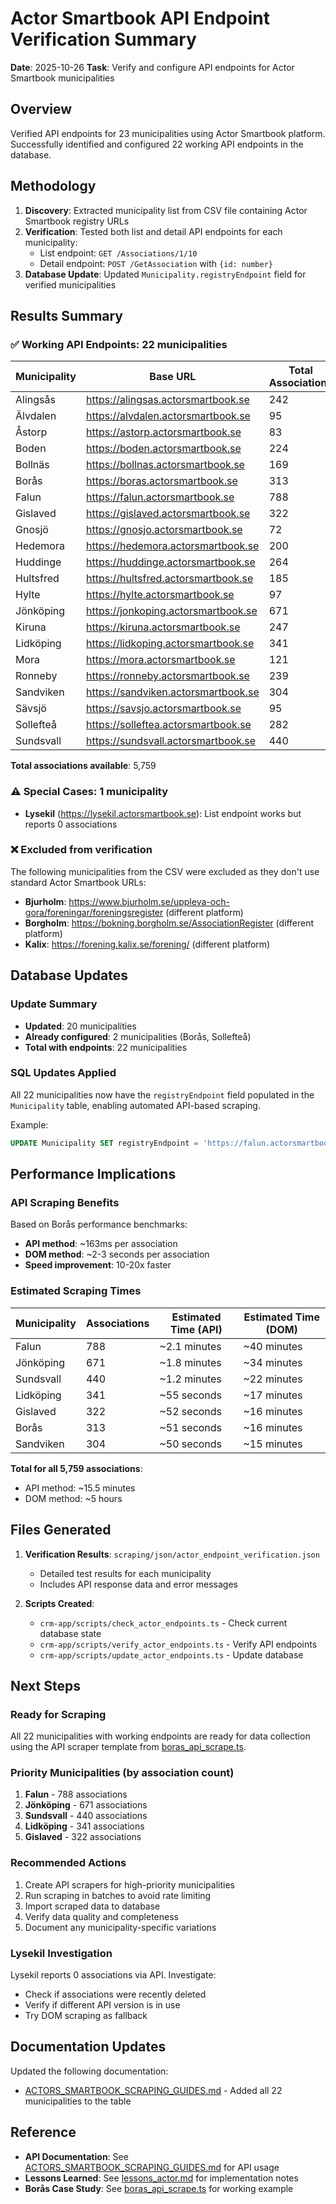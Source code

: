 # Actor Smartbook API Endpoint Verification Summary

**Date**: 2025-10-26
**Task**: Verify and configure API endpoints for Actor Smartbook municipalities

## Overview

Verified API endpoints for 23 municipalities using Actor Smartbook platform. Successfully identified and configured 22 working API endpoints in the database.

## Methodology

1. **Discovery**: Extracted municipality list from CSV file containing Actor Smartbook registry URLs
2. **Verification**: Tested both list and detail API endpoints for each municipality:
   - List endpoint: `GET /Associations/1/10`
   - Detail endpoint: `POST /GetAssociation` with `{id: number}`
3. **Database Update**: Updated `Municipality.registryEndpoint` field for verified municipalities

## Results Summary

### ✅ Working API Endpoints: 22 municipalities

| Municipality | Base URL | Total Associations |
|--------------|----------|-------------------|
| Alingsås | https://alingsas.actorsmartbook.se | 242 |
| Älvdalen | https://alvdalen.actorsmartbook.se | 95 |
| Åstorp | https://astorp.actorsmartbook.se | 83 |
| Boden | https://boden.actorsmartbook.se | 224 |
| Bollnäs | https://bollnas.actorsmartbook.se | 169 |
| Borås | https://boras.actorsmartbook.se | 313 |
| Falun | https://falun.actorsmartbook.se | 788 |
| Gislaved | https://gislaved.actorsmartbook.se | 322 |
| Gnosjö | https://gnosjo.actorsmartbook.se | 72 |
| Hedemora | https://hedemora.actorsmartbook.se | 200 |
| Huddinge | https://huddinge.actorsmartbook.se | 264 |
| Hultsfred | https://hultsfred.actorsmartbook.se | 185 |
| Hylte | https://hylte.actorsmartbook.se | 97 |
| Jönköping | https://jonkoping.actorsmartbook.se | 671 |
| Kiruna | https://kiruna.actorsmartbook.se | 247 |
| Lidköping | https://lidkoping.actorsmartbook.se | 341 |
| Mora | https://mora.actorsmartbook.se | 121 |
| Ronneby | https://ronneby.actorsmartbook.se | 239 |
| Sandviken | https://sandviken.actorsmartbook.se | 304 |
| Sävsjö | https://savsjo.actorsmartbook.se | 95 |
| Sollefteå | https://solleftea.actorsmartbook.se | 282 |
| Sundsvall | https://sundsvall.actorsmartbook.se | 440 |

**Total associations available**: 5,759

### ⚠️ Special Cases: 1 municipality

- **Lysekil** (https://lysekil.actorsmartbook.se): List endpoint works but reports 0 associations

### ❌ Excluded from verification

The following municipalities from the CSV were excluded as they don't use standard Actor Smartbook URLs:

- **Bjurholm**: https://www.bjurholm.se/uppleva-och-gora/foreningar/foreningsregister (different platform)
- **Borgholm**: https://bokning.borgholm.se/AssociationRegister (different platform)
- **Kalix**: https://forening.kalix.se/forening/ (different platform)

## Database Updates

### Update Summary

- **Updated**: 20 municipalities
- **Already configured**: 2 municipalities (Borås, Sollefteå)
- **Total with endpoints**: 22 municipalities

### SQL Updates Applied

All 22 municipalities now have the `registryEndpoint` field populated in the `Municipality` table, enabling automated API-based scraping.

Example:
```sql
UPDATE Municipality SET registryEndpoint = 'https://falun.actorsmartbook.se' WHERE name = 'Falun';
```

## Performance Implications

### API Scraping Benefits

Based on Borås performance benchmarks:
- **API method**: ~163ms per association
- **DOM method**: ~2-3 seconds per association
- **Speed improvement**: 10-20x faster

### Estimated Scraping Times

| Municipality | Associations | Estimated Time (API) | Estimated Time (DOM) |
|--------------|-------------|---------------------|---------------------|
| Falun | 788 | ~2.1 minutes | ~40 minutes |
| Jönköping | 671 | ~1.8 minutes | ~34 minutes |
| Sundsvall | 440 | ~1.2 minutes | ~22 minutes |
| Lidköping | 341 | ~55 seconds | ~17 minutes |
| Gislaved | 322 | ~52 seconds | ~16 minutes |
| Borås | 313 | ~51 seconds | ~16 minutes |
| Sandviken | 304 | ~50 seconds | ~15 minutes |

**Total for all 5,759 associations**:
- API method: ~15.5 minutes
- DOM method: ~5 hours

## Files Generated

1. **Verification Results**: `scraping/json/actor_endpoint_verification.json`
   - Detailed test results for each municipality
   - Includes API response data and error messages

2. **Scripts Created**:
   - `crm-app/scripts/check_actor_endpoints.ts` - Check current database state
   - `crm-app/scripts/verify_actor_endpoints.ts` - Verify API endpoints
   - `crm-app/scripts/update_actor_endpoints.ts` - Update database

## Next Steps

### Ready for Scraping

All 22 municipalities with working endpoints are ready for data collection using the API scraper template from [boras_api_scrape.ts](../scripts/boras_api_scrape.ts).

### Priority Municipalities (by association count)

1. **Falun** - 788 associations
2. **Jönköping** - 671 associations
3. **Sundsvall** - 440 associations
4. **Lidköping** - 341 associations
5. **Gislaved** - 322 associations

### Recommended Actions

1. Create API scrapers for high-priority municipalities
2. Run scraping in batches to avoid rate limiting
3. Import scraped data to database
4. Verify data quality and completeness
5. Document any municipality-specific variations

### Lysekil Investigation

Lysekil reports 0 associations via API. Investigate:
- Check if associations were recently deleted
- Verify if different API version is in use
- Try DOM scraping as fallback

## Documentation Updates

Updated the following documentation:
- [ACTORS_SMARTBOOK_SCRAPING_GUIDES.md](ACTORS_SMARTBOOK_SCRAPING_GUIDES.md) - Added all 22 municipalities to the table

## Reference

- **API Documentation**: See [ACTORS_SMARTBOOK_SCRAPING_GUIDES.md](ACTORS_SMARTBOOK_SCRAPING_GUIDES.md) for API usage
- **Lessons Learned**: See [lessons_actor.md](lessons/lessons_actor.md) for implementation notes
- **Borås Case Study**: See [boras_api_scrape.ts](../scripts/boras_api_scrape.ts) for working example
